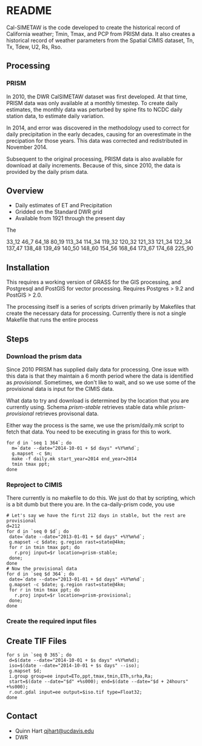 # README #

Cal-SIMETAW is the code developed to create the historical record of
California weather; Tmin, Tmax, and PCP from PRISM data.  It also
creates a historical record of weather parameters from the Spatial
CIMIS dataset, Tn, Tx, Tdew, U2, Rs, Rso.

## Processing



### PRISM

In 2010, the DWR CalSIMETAW dataset was first developed.  At that time, PRISM data was only available at a monthly timestep. To create daily estimates, the monthly data was perturbed by spine fits to NCDC daily station data, to estimate  daily variation.  

In 2014, and error was discovered in the methodology used to correct for daily precipitation in the early decades, causing for an overestimate in the precipation for those years.  This data was corrected and redistributed in November 2014.

Subsequent to the original processing, PRISM data is also available for download at daily increments.  Because of this, since 2010, the data is provided by the daily prism data.


## Overview

* Daily estimates of ET and Precipitation
* Gridded on the Standard DWR grid
* Available from 1921 through the present day

The

33_12 46_7 64_18 80_19 113_34 114_34 119_32 120_32 121_33 121_34 122_34 137_47 138_48 139_49 140_50 148_60 154_56 168_64 173_67 174_68 225_90




## Installation

This requires a working version of GRASS for the GIS processing, and
Postgresql and PostGIS for vector processing.  Requires Postgres > 9.2
and PostGIS > 2.0.

The processing itself is a series of scripts driven primarily by
Makefiles that create the necessary data for processing.  Currently
there is not a single Makefile that runs the entire process

## Steps

### Download the prism data

Since 2010 PRISM has supplied daily data for processing.  One issue with this data is that they maintain a 6 month period where the data is identified as _provisional_.  Sometimes, we don't like to wait, and so we use some of the provisional data is input for the CIMIS data.

What data to try and download is determined by the location that you are currently using.  Schema _prism-stable_ retrieves stable data while _prism-provisional_ retrieves provisonal data.

Either way the process is the same, we use the prism/daily.mk script to fetch that data.  You need to be executing in grass for  this to work.

```{bash}
for d in `seq 1 364`; do
  m=`date --date="2014-10-01 + $d days" +%Y%m%d`;
  g.mapset -c $m;
  make -f daily.mk start_year=2014 end_year=2014
  tmin tmax ppt;
done
```

### Reproject to CIMIS

There currently is no makefile to do this.  We just do that by scripting, which is a bit dumb but there you are.  In the ca-daily-prism code, you use

```{bash}
# Let's say we have the first 212 days in stable, but the rest are provisional
d=212
for d in `seq 0 $d`; do
 date=`date --date="2013-01-01 + $d days" +%Y%m%d`;
 g.mapset -c $date; g.region rast=state@4km;
 for r in tmin tmax ppt; do
   r.proj input=$r location=prism-stable;
 done;
done
# Now the provisional data
for d in `seq $d 364`; do
 date=`date --date="2013-01-01 + $d days" +%Y%m%d`;
 g.mapset -c $date; g.region rast=state@4km;
 for r in tmin tmax ppt; do
   r.proj input=$r location=prism-provisional;
 done;
done
```

### Create the required input files


## Create TIF Files

```{bash}
for s in `seq 0 365`; do  
 d=$(date --date="2014-10-01 + $s days" +%Y%m%d); 
 iso=$(date --date="2014-10-01 + $s days" --iso); 
 g.mapset $d; 
 i.group group=ee input=ETo,ppt,tmax,tmin,ETh,srha,Ra; 
 start=$(date --date="$d" +%s000); end=$(date --date="$d + 24hours" +%s000); 
 r.out.gdal input=ee output=$iso.tif type=Float32;
done
```

## Contact

* Quinn Hart <qjhart@ucdavis.edu>
* DWR

